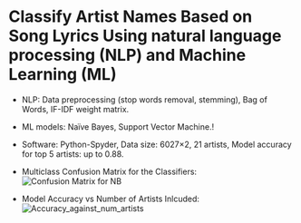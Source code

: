 # Classify Artist Names Based on Song Lyrics Using natural language processing (NLP) and Machine Learning (ML)

*	NLP: Data preprocessing (stop words removal, stemming), Bag of Words, IF-IDF weight matrix.   
*	ML models: Naïve Bayes, Support Vector Machine.!
*	Software: Python-Spyder, Data size: 6027×2, 21 artists, Model accuracy for top 5 artists: up to 0.88.
* Multiclass Confusion Matrix for the Classifiers:
![Confusion Matrix for NB](https://github.com/shuangyanwu/NLP_ML_Classify_artists_by_song_lyrics_Python/assets/112211152/2d8011ec-a24d-4c4b-9d51-bd549cc00cdb)

* Model Accuracy vs Number of Artists Inlcuded:
![Accuracy_against_num_artists](https://github.com/shuangyanwu/NLP_ML_Classify_artists_by_song_lyrics_Python/assets/112211152/2e81b71f-f8a2-48b1-adef-d7c21371ab2e)



